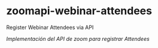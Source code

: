 # zoomapi-webinar-attendees
Register Webinar Attendees via API

*Implementación del API de zoom para registrar Attendees*

